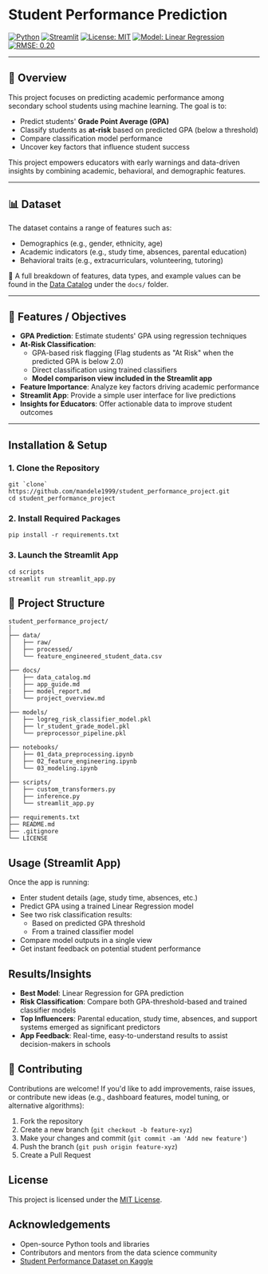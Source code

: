 # Student Performance Prediction

[![Python](https://img.shields.io/badge/Python-3.9-blue.svg)](https://www.python.org/)
[![Streamlit](https://img.shields.io/badge/Built%20with-Streamlit-red)](https://streamlit.io/)
[![License: MIT](https://img.shields.io/badge/License-MIT-yellow.svg)](LICENSE)
[![Model: Linear Regression](https://img.shields.io/badge/Model-Linear%20Regression-blue)](notebooks/03_modeling.ipynb)
[![RMSE: 0.20](https://img.shields.io/badge/RMSE-0.20-brightgreen)](notebooks/03_modeling.ipynb)

---

## 📘 Overview

This project focuses on predicting academic performance among secondary school students using machine learning. The goal is to:

- Predict students' **Grade Point Average (GPA)**
- Classify students as **at-risk** based on predicted GPA (below a threshold)
- Compare classification model performance
- Uncover key factors that influence student success

This project empowers educators with early warnings and data-driven insights by combining academic, behavioral, and demographic features.

---

## 📊 Dataset

The dataset contains a range of features such as:

- Demographics (e.g., gender, ethnicity, age)
- Academic indicators (e.g., study time, absences, parental education)
- Behavioral traits (e.g., extracurriculars, volunteering, tutoring)

📄 A full breakdown of features, data types, and example values can be found in the [Data Catalog](docs/data_catalog.md) under the `docs/` folder.

---

## 🎯 Features / Objectives

- **GPA Prediction**: Estimate students' GPA using regression techniques
- **At-Risk Classification**:  
  - GPA-based risk flagging (Flag students as "At Risk" when the predicted GPA is below 2.0)
  - Direct classification using trained classifiers
  - **Model comparison view included in the Streamlit app**
- **Feature Importance**: Analyze key factors driving academic performance
- **Streamlit App**: Provide a simple user interface for live predictions
- **Insights for Educators**: Offer actionable data to improve student outcomes

---

## Installation & Setup

### 1. Clone the Repository

```plaintext
git `clone` https://github.com/mandele1999/student_performance_project.git
cd student_performance_project
```

### 2. Install Required Packages

```plaintext
pip install -r requirements.txt
```

### 3. Launch the Streamlit App

```plaintext
cd scripts
streamlit run streamlit_app.py
```

## 📁 Project Structure

```plaintext
student_performance_project/
│
├── data/
│   ├── raw/                          
│   ├── processed/                   
│   └── feature_engineered_student_data.csv
│
├── docs/                                                 
│   ├── data_catalog.md
│   ├── app_guide.md
|   ├── model_report.md
│   └── project_overview.md
│
├── models/
│   ├── logreg_risk_classifier_model.pkl
│   ├── lr_student_grade_model.pkl
│   └── preprocessor_pipeline.pkl
│
├── notebooks/
│   ├── 01_data_preprocessing.ipynb  
│   ├── 02_feature_engineering.ipynb 
│   └── 03_modeling.ipynb            
│
├── scripts/
│   ├── custom_transformers.py
│   ├── inference.py
│   └── streamlit_app.py         
│   
├── requirements.txt
├── README.md
├── .gitignore
└── LICENSE
```

## Usage (Streamlit App)

Once the app is running:

- Enter student details (age, study time, absences, etc.)
- Predict GPA using a trained Linear Regression model
- See two risk classification results:
  - Based on predicted GPA threshold
  - From a trained classifier model
- Compare model outputs in a single view
- Get instant feedback on potential student performance

## Results/Insights

- **Best Model**: Linear Regression for GPA prediction
- **Risk Classification**: Compare both GPA-threshold-based and trained classifier models
- **Top Influencers**: Parental education, study time, absences, and support systems emerged as significant predictors
- **App Feedback**: Real-time, easy-to-understand results to assist decision-makers in schools

## 🤝 Contributing

Contributions are welcome! If you'd like to add improvements, raise issues, or contribute new ideas (e.g., dashboard features, model tuning, or alternative algorithms):

1. Fork the repository
2. Create a new branch (`git checkout -b feature-xyz`)
3. Make your changes and commit (`git commit -am 'Add new feature'`)
4. Push the branch (`git push origin feature-xyz`)
5. Create a Pull Request

## License

This project is licensed under the [MIT License](LICENSE).

## Acknowledgements

- Open-source Python tools and libraries
- Contributors and mentors from the data science community
- [Student Performance Dataset on Kaggle](https://www.kaggle.com/datasets/rabieelkharoua/students-performance-dataset)
